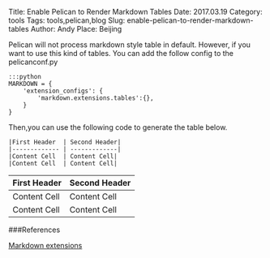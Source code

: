 Title: Enable Pelican to Render Markdown Tables
Date: 2017.03.19
Category: tools
Tags: tools,pelican,blog
Slug: enable-pelican-to-render-markdown-tables
Author: Andy
Place: Beijing

Pelican will not process markdown style table in default. However, if you want to use this kind of tables. You can add the follow config to the pelicanconf.py

    :::python
    MARKDOWN = {
        'extension_configs': {
            'markdown.extensions.tables':{},
        }
    }
Then,you can use the following code to generate the table below.

    |First Header  | Second Header|
    |------------- | -------------|
    |Content Cell  | Content Cell|
    |Content Cell  | Content Cell|


|First Header  | Second Header|
|------------- | -------------|
|Content Cell  | Content Cell|
|Content Cell  | Content Cell|


###References

[Markdown extensions](https://pythonhosted.org/Markdown/extensions/tables.html)

